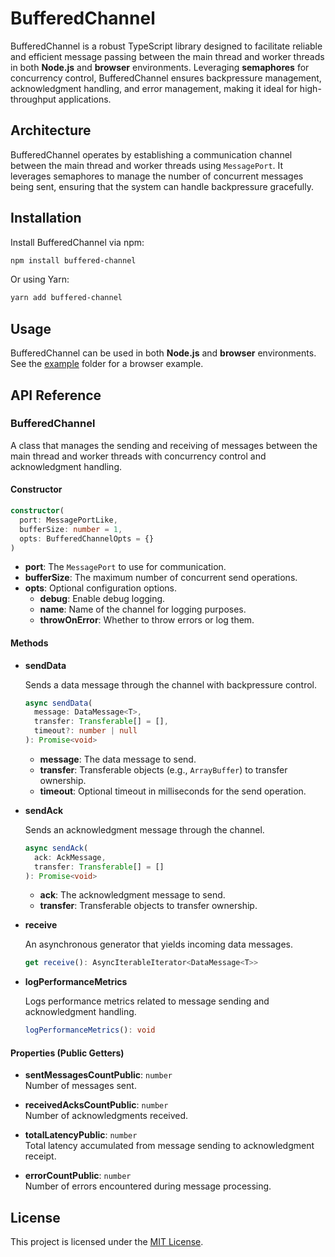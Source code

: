 # BufferedChannel

BufferedChannel is a robust TypeScript library designed to facilitate reliable and efficient message passing between the main thread and worker threads in both **Node.js** and **browser** environments. Leveraging **semaphores** for concurrency control, BufferedChannel ensures backpressure management, acknowledgment handling, and error management, making it ideal for high-throughput applications.

## Architecture

BufferedChannel operates by establishing a communication channel between the main thread and worker threads using `MessagePort`. It leverages semaphores to manage the number of concurrent messages being sent, ensuring that the system can handle backpressure gracefully.

## Installation

Install BufferedChannel via npm:

```bash
npm install buffered-channel
```

Or using Yarn:

```bash
yarn add buffered-channel
```

## Usage

BufferedChannel can be used in both **Node.js** and **browser** environments. See the [example](example) folder for a browser example.

## API Reference

### BufferedChannel

A class that manages the sending and receiving of messages between the main thread and worker threads with concurrency control and acknowledgment handling.

#### Constructor

```typescript
constructor(
  port: MessagePortLike,
  bufferSize: number = 1,
  opts: BufferedChannelOpts = {}
)
```

- **port**: The `MessagePort` to use for communication.
- **bufferSize**: The maximum number of concurrent send operations.
- **opts**: Optional configuration options.
  - **debug**: Enable debug logging.
  - **name**: Name of the channel for logging purposes.
  - **throwOnError**: Whether to throw errors or log them.

#### Methods

- **sendData**

  Sends a data message through the channel with backpressure control.

  ```typescript
  async sendData(
    message: DataMessage<T>,
    transfer: Transferable[] = [],
    timeout?: number | null
  ): Promise<void>
  ```

  - **message**: The data message to send.
  - **transfer**: Transferable objects (e.g., `ArrayBuffer`) to transfer ownership.
  - **timeout**: Optional timeout in milliseconds for the send operation.

- **sendAck**

  Sends an acknowledgment message through the channel.

  ```typescript
  async sendAck(
    ack: AckMessage,
    transfer: Transferable[] = []
  ): Promise<void>
  ```

  - **ack**: The acknowledgment message to send.
  - **transfer**: Transferable objects to transfer ownership.

- **receive**

  An asynchronous generator that yields incoming data messages.

  ```typescript
  get receive(): AsyncIterableIterator<DataMessage<T>>
  ```

- **logPerformanceMetrics**

  Logs performance metrics related to message sending and acknowledgment handling.

  ```typescript
  logPerformanceMetrics(): void
  ```

#### Properties (Public Getters)

- **sentMessagesCountPublic**: `number`  
  Number of messages sent.

- **receivedAcksCountPublic**: `number`  
  Number of acknowledgments received.

- **totalLatencyPublic**: `number`  
  Total latency accumulated from message sending to acknowledgment receipt.

- **errorCountPublic**: `number`  
  Number of errors encountered during message processing.

## License

This project is licensed under the [MIT License](LICENSE).
